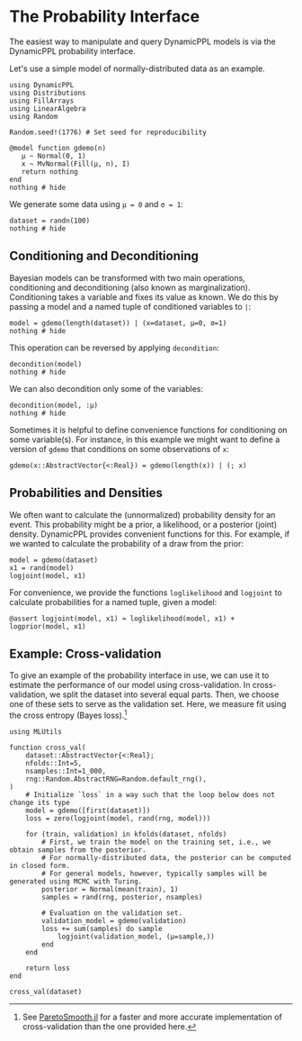 # The Probability Interface

The easiest way to manipulate and query DynamicPPL models is via the DynamicPPL probability
interface.

Let's use a simple model of normally-distributed data as an example.
```@example probinterface
using DynamicPPL
using Distributions
using FillArrays
using LinearAlgebra
using Random

Random.seed!(1776) # Set seed for reproducibility

@model function gdemo(n)
   μ ~ Normal(0, 1)
   x ~ MvNormal(Fill(μ, n), I)
   return nothing
end
nothing # hide
```

We generate some data using `μ = 0` and `σ = 1`:

```@example probinterface
dataset = randn(100)
nothing # hide
```

## Conditioning and Deconditioning

Bayesian models can be transformed with two main operations, conditioning and deconditioning (also known as marginalization).
Conditioning takes a variable and fixes its value as known.
We do this by passing a model and a named tuple of conditioned variables to `|`:
```@example probinterface
model = gdemo(length(dataset)) | (x=dataset, μ=0, σ=1)
nothing # hide
```

This operation can be reversed by applying `decondition`:
```@example probinterface
decondition(model)
nothing # hide
```

We can also decondition only some of the variables:
```@example probinterface
decondition(model, :μ)
nothing # hide
```

Sometimes it is helpful to define convenience functions for conditioning on some variable(s).
For instance, in this example we might want to define a version of `gdemo` that conditions on some observations of `x`:

```@example probinterface
gdemo(x::AbstractVector{<:Real}) = gdemo(length(x)) | (; x)
```

## Probabilities and Densities

We often want to calculate the (unnormalized) probability density for an event.
This probability might be a prior, a likelihood, or a posterior (joint) density.
DynamicPPL provides convenient functions for this.
For example, if we wanted to calculate the probability of a draw from the prior:

```@example probinterface
model = gdemo(dataset)
x1 = rand(model)
logjoint(model, x1)
```

For convenience, we provide the functions `loglikelihood` and `logjoint` to calculate probabilities for a named tuple, given a model:
```@example probinterface
@assert logjoint(model, x1) ≈ loglikelihood(model, x1) + logprior(model, x1)
```

## Example: Cross-validation

To give an example of the probability interface in use, we can use it to estimate the performance of our model using cross-validation.
In cross-validation, we split the dataset into several equal parts.
Then, we choose one of these sets to serve as the validation set.
Here, we measure fit using the cross entropy (Bayes loss).[^1]

```@example probinterface
using MLUtils

function cross_val(
    dataset::AbstractVector{<:Real};
    nfolds::Int=5,
    nsamples::Int=1_000,
    rng::Random.AbstractRNG=Random.default_rng(),
)
    # Initialize `loss` in a way such that the loop below does not change its type
    model = gdemo([first(dataset)])
    loss = zero(logjoint(model, rand(rng, model)))

    for (train, validation) in kfolds(dataset, nfolds)
        # First, we train the model on the training set, i.e., we obtain samples from the posterior.
        # For normally-distributed data, the posterior can be computed in closed form.
        # For general models, however, typically samples will be generated using MCMC with Turing.
        posterior = Normal(mean(train), 1)
        samples = rand(rng, posterior, nsamples)

        # Evaluation on the validation set.
        validation_model = gdemo(validation)
        loss += sum(samples) do sample
            logjoint(validation_model, (μ=sample,))
        end
    end

    return loss
end

cross_val(dataset)
```

[^1]: See [ParetoSmooth.jl](https://github.com/TuringLang/ParetoSmooth.jl) for a faster and more accurate implementation of cross-validation than the one provided here.
